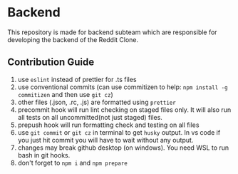 # Backend
This repository is made for backend subteam which are responsible for developing the backend of the Reddit Clone.

## Contribution Guide
1. use `eslint` instead of prettier for .ts files
2. use conventional commits (can use commitizen to help: `npm install -g commitizen` and then use `git cz`)
3. other files (.json, .rc, .js) are formatted using `prettier`
4. precommit hook will run lint checking on staged files only. It will also run all tests on all uncommitted(not just staged) files.
5. prepush hook will run formatting check and testing on all files
6. use `git commit` or `git cz` in terminal to get `husky` output. In vs code if you just hit commit you will have to wait without any output.
7. changes may break github desktop (on windows). You need WSL to run bash in git hooks.
8. don't forget to `npm i` and `npm prepare`